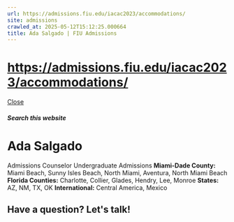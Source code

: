 ```yaml
---
url: https://admissions.fiu.edu/iacac2023/accommodations/
site: admissions
crawled_at: 2025-05-12T15:12:25.000664
title: Ada Salgado | FIU Admissions
---
```


# https://admissions.fiu.edu/iacac2023/accommodations/

[ Close ](https://admissions.fiu.edu/contact/find-your-counselor/counselors/ada-salgado.html)
##### Search this website
# Ada Salgado
Admissions Counselor
Undergraduate Admissions
**Miami-Dade County:** Miami Beach, Sunny Isles Beach, North Miami, Aventura, North Miami Beach
**Florida Counties:** Charlotte, Collier, Glades, Hendry, Lee, Monroe
**States:** AZ, NM, TX, OK
**International:** Central America, Mexico
## Have a question? Let's talk!


